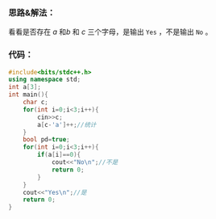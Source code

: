 ### 思路&解法：
看看是否存在 $a$ 和$b$ 和 $c$ 三个字母，是输出 ```Yes``` ，不是输出 ```No``` 。
### 代码：
```cpp
#include<bits/stdc++.h>
using namespace std;
int a[3];
int main(){
	char c;
	for(int i=0;i<3;i++){
		cin>>c;
		a[c-'a']++;//统计
	}
	bool pd=true;
	for(int i=0;i<3;i++){
		if(a[i]==0){
			cout<<"No\n";//不是
			return 0;
		}
	}
	cout<<"Yes\n";//是
	return 0;
}

```